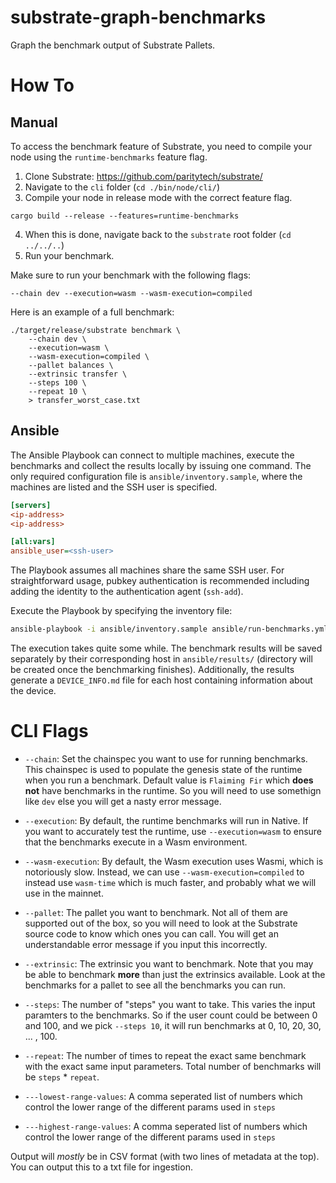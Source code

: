 # substrate-graph-benchmarks
Graph the benchmark output of Substrate Pallets.
 
# How To

## Manual
 
To access the benchmark feature of Substrate, you need to compile your node using the `runtime-benchmarks` feature flag.
 
1. Clone Substrate: https://github.com/paritytech/substrate/
2. Navigate to the `cli` folder (`cd ./bin/node/cli/`)
3. Compile your node in release mode with the correct feature flag.

```
cargo build --release --features=runtime-benchmarks
```

4. When this is done, navigate back to the `substrate` root folder (`cd ../../..`)
5. Run your benchmark.

Make sure to run your benchmark with the following flags:

```
--chain dev --execution=wasm --wasm-execution=compiled
```

Here is an example of a full benchmark:

```
./target/release/substrate benchmark \
    --chain dev \
    --execution=wasm \
    --wasm-execution=compiled \
    --pallet balances \
    --extrinsic transfer \
    --steps 100 \
    --repeat 10 \
    > transfer_worst_case.txt
```

## Ansible

The Ansible Playbook can connect to multiple machines, execute the benchmarks and collect the results locally by issuing one command. The only required configuration file is `ansible/inventory.sample`, where the machines are listed and the SSH user is specified.

```ini
[servers]
<ip-address>
<ip-address>

[all:vars]
ansible_user=<ssh-user>
```

The Playbook assumes all machines share the same SSH user. For straightforward usage, pubkey authentication is recommended including adding the identity to the authentication agent (`ssh-add`).

Execute the Playbook by specifying the inventory file:

```bash
ansible-playbook -i ansible/inventory.sample ansible/run-benchmarks.yml
```

The execution takes quite some while. The benchmark results will be saved separately by their corresponding host in `ansible/results/` (directory will be created once the benchmarking finishes). Additionally, the results generate a `DEVICE_INFO.md` file for each host containing information about the device.

# CLI Flags

* `--chain`: Set the chainspec you want to use for running benchmarks. This chainspec is used to populate the genesis state of the runtime when you run a benchmark. Default value is `Flaiming Fir` which **does not** have benchmarks in the runtime. So you will need to use somethign like `dev` else you will get a nasty error message.

* `--execution`: By default, the runtime benchmarks will run in Native. If you want to accurately test the runtime, use `--execution=wasm` to ensure that the benchmarks execute in a Wasm environment.

* `--wasm-execution`: By default, the Wasm execution uses Wasmi, which is notoriously slow. Instead, we can use `--wasm-execution=compiled` to instead use `wasm-time` which is much faster, and probably what we will use in the mainnet.

* `--pallet`: The pallet you want to benchmark. Not all of them are supported out of the box, so you will need to look at the Substrate source code to know which ones you can call. You will get an understandable error message if you input this incorrectly.

* `--extrinsic`: The extrinsic you want to benchmark. Note that you may be able to benchmark **more** than just the extrinsics available. Look at the benchmarks for a pallet to see all the benchmarks you can run.

* `--steps`: The number of "steps" you want to take. This varies the input paramters to the benchmarks. So if the user count could be between 0 and 100, and we pick `--steps 10`, it will run benchmarks at 0, 10, 20, 30, ... , 100.

* `--repeat`: The number of times to repeat the exact same benchmark with the exact same input parameters. Total number of benchmarks will be `steps` * `repeat`.

* `---lowest-range-values`: A comma seperated list of numbers which control the lower range of the different params used in `steps`

* `---highest-range-values`: A comma seperated list of numbers which control the lower range of the different params used in `steps`

Output will _mostly_ be in CSV format (with two lines of metadata at the top). You can output this to a txt file for ingestion.
